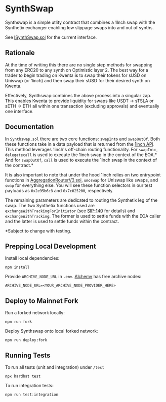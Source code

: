 # SynthSwap

Synthswap is a simple utlity contract that combines a 1Inch swap with the Synthetix exchanger enabling low slippage swaps into and out of synths.

See [ISynthSwap.sol](contracts/interfaces/ISynthSwap.sol) for the current interface.

## Rationale
 
At the time of writing this there are no single step methods for swapping from any ERC20 to any synth on Optimistic layer 2. The best way for a trader to begin trading on Kwenta is to swap their tokens for sUSD on Uniswap (or 1inch) and then swap their sUSD for their desired synth on Kwenta.

Effectively, Synthswap combines the above process into a singular zap. This enables Kwenta to provide liquidity for swaps like USDT -> sTSLA or sETH -> ETH all within one transaction (excluding approvals) and eventually one interface.
## Documentation

In `Synthswap.sol` there are two core functions: `swapInto` and `swapOutOf`. Both these functions take in a data payload that is returned from the [1inch API](https://docs.1inch.io/api/quote-swap). This method leverages 1inch's off-chain routing functionality. For `swapInto`, `delegatecall` is used to execute the 1inch swap in the context of the EOA.* And for `swapOutOf`, `call` is used to execute the 1inch swap in the context of the contract.*

It is also important to note that under the hood 1inch relies on two entrypoint functions in [AggregationRouterV3.sol](https://etherscan.io/address/0x11111112542d85b3ef69ae05771c2dccff4faa26#code), `unoswap` for Uniswap like swaps, and `swap` for everything else. You will see these function selectors in our test payloads as `0x2e95b6c8` and `0x7c025200`, respectively.

The remaining parameters are dedicated to routing the Synthetix leg of the swap. The two Synthetix functions used are `exchangeWithTrackingForInitiator` (see [SIP-140](https://sips.synthetix.io/sips/sip-140/) for details) and `exchangeWithTracking`. The former is used to settle funds with the EOA caller and the latter is used to settle funds within the contract.

*Subject to change with testing.

## Prepping Local Development

Install local dependencies:
```
npm install
```
Provide `ARCHIVE_NODE_URL` in `.env`. [Alchemy](https://alchemyapi.io/) has free archive nodes:
```
ARCHIVE_NODE_URL=<YOUR_ARCHIVE_NODE_PROVIDER_HERE>
```

## Deploy to Mainnet Fork


Run a forked network locally:

```
npm run fork
```

Deploy Synthswap onto local forked network:

```
npm run deploy:fork
```

## Running Tests

To run all tests (unit and integration) under `/test`
```
npx hardhat test
```

To run integration tests:
```
npm run test:integration
```

